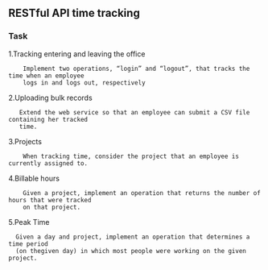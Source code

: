 RESTful API time tracking
---
 ### Task
 1.Tracking entering and leaving the office
        
        Implement two operations, “login” and “logout”, that tracks the time when an employee
        logs in and logs out, respectively
 
 2.Uploading bulk records
   
       Extend the web service so that an employee can submit a CSV file containing her tracked
       time.
 3.Projects
 
        When tracking time, consider the project that an employee is currently assigned to.
        
 4.Billable hours
        
        Given a project, implement an operation that returns the number of hours that were tracked
        on that project.
        
 5.Peak Time  
      
      Given a day and project, implement an operation that determines a time period
      (on thegiven day) in which most people were working on the given project.